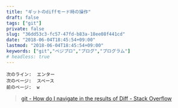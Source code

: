 ```yaml
---
title: "ギットのdiffモード時の操作"
draft: false
tags: ["git"]
private: false
slug: "36dd53c3-fc57-47fd-b83a-18ee08f441cd"
date: "2018-06-04T18:45:54+09:00"
lastmod: "2018-06-04T18:45:54+09:00"
keywords: ["git","ベジプロ","プログ","プログラム"]
# headless: true
---
```


```
次のライン:  エンター
次のページ:  スペース
前のページ:  w
```

> [git - How do I navigate in the results of Diff - Stack Overflow](https://stackoverflow.com/questions/8640838/how-do-i-navigate-in-the-results-of-diff)
